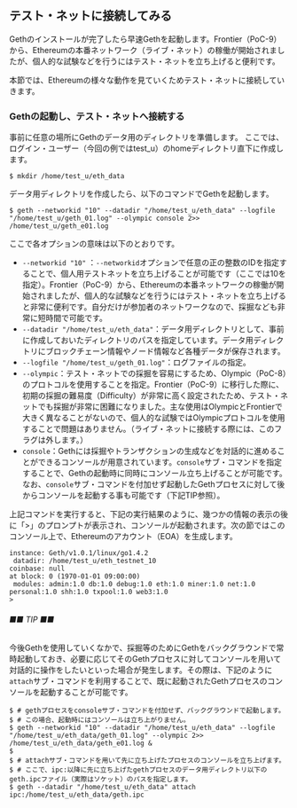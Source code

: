 ## テスト・ネットに接続してみる

Gethのインストールが完了したら早速Gethを起動します。Frontier（PoC-9）から、Ethereumの本番ネットワーク（ライブ・ネット）の稼働が開始されましたが、個人的な試験などを行うにはテスト・ネットを立ち上げると便利です。

本節では、Ethereumの様々な動作を見ていくためテスト・ネットに接続していきます。

### Gethの起動し、テスト・ネットへ接続する
事前に任意の場所にGethのデータ用のディレクトリを準備します。
ここでは、ログイン・ユーザー（今回の例ではtest_u）のhomeディレクトリ直下に作成します。

```
$ mkdir /home/test_u/eth_data
```
データ用ディレクトリを作成したら、以下のコマンドでGethを起動します。
```
$ geth --networkid "10" --datadir "/home/test_u/eth_data" --logfile "/home/test_u/geth_01.log" --olympic console 2>> /home/test_u/geth_e01.log
```
ここで各オプションの意味は以下のとおりです。
* `--networkid "10"` ：`--networkid`オプションで任意の正の整数のIDを指定することで、個人用テストネットを立ち上げることが可能です（ここでは10を指定）。Frontier（PoC-9）から、Ethereumの本番ネットワークの稼働が開始されましたが、個人的な試験などを行うにはテスト・ネットを立ち上げると非常に便利です。自分だけが参加者のネットワークなので、採掘なども非常に短時間で可能です。
* `--datadir "/home/test_u/eth_data"`：データ用ディレクトリとして、事前に作成しておいたディレクトリのパスを指定しています。データ用ディレクトリにブロックチェーン情報やノード情報など各種データが保存されます。
* `--logfile "/home/test_u/geth_01.log"`：ログファイルの指定。
* `--olympic`：テスト・ネットでの採掘を容易にするため、Olympic（PoC-8）のプロトコルを使用することを指定。Frontier（PoC-9）に移行した際に、初期の採掘の難易度（Difficulty）が非常に高く設定されたため、テスト・ネットでも採掘が非常に困難になりました。主な使用はOlympicとFrontierで大きく異なることがないので、個人的な試験ではOlympicプロトコルを使用することで問題はありません。（ライブ・ネットに接続する際には、このフラグは外します。）
* `console`：Gethには採掘やトランザクションの生成などを対話的に進めることができるコンソールが用意されています。`console`サブ・コマンドを指定することで、Gethの起動時に同時にコンソール立ち上げることが可能です。なお、`console`サブ・コマンドを付加せず起動したGethプロセスに対して後からコンソールを起動する事も可能です（下記TIP参照）。

上記コマンドを実行すると、下記の実行結果のように、幾つかの情報の表示の後に「>」のプロンプトが表示され、コンソールが起動されます。次の節ではこのコンソール上で、Ethereumのアカウント（EOA）を生成します。

```
instance: Geth/v1.0.1/linux/go1.4.2
 datadir: /home/test_u/eth_testnet_10
coinbase: null
at block: 0 (1970-01-01 09:00:00)
 modules: admin:1.0 db:1.0 debug:1.0 eth:1.0 miner:1.0 net:1.0 personal:1.0 shh:1.0 txpool:1.0 web3:1.0
>

```


###### ■■ TIP ■■
今後Gethを使用していくなかで、採掘等のためにGethをバックグラウンドで常時起動しておき、必要に応じてそのGethプロセスに対してコンソールを用いて対話的に操作をしたいといった場合が発生します。その際は、下記のように`attach`サブ・コマンドを利用することで、既に起動されたGethプロセスのコンソールを起動することが可能です。

```
$ # gethプロセスをconsoleサブ・コマンドを付加せず、バックグラウンドで起動します。
$ # この場合、起動時にはコンソールは立ち上がりません。
$ geth --networkid "10" --datadir "/home/test_u/eth_data" --logfile "/home/test_u/eth_data/geth_01.log" --olympic 2>> /home/test_u/eth_data/geth_e01.log &
$
$ # attachサブ・コマンドを用いて先に立ち上げたプロセスのコンソールを立ち上げます。
$ # ここで、ipc:以降に先に立ち上げたgethプロセスのデータ用ディレクトリ以下のgeth.ipcファイル（実際はソケット）のパスを指定します。
$ geth --datadir "/home/test_u/eth_data" attach ipc:/home/test_u/eth_data/geth.ipc

```
